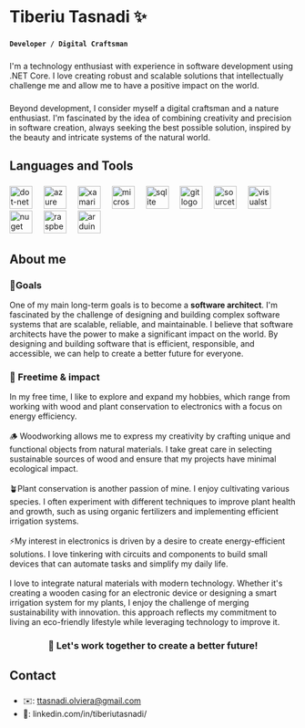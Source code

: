 <h1 align="left">Tiberiu Tasnadi ✨</h1>

###
**`Developer / Digital Craftsman`**

###

<p align="left">I'm a technology enthusiast with experience in software development using .NET Core. I love creating robust and scalable solutions that intellectually challenge me and allow me to have a positive impact on the world.</p>

###

<p align="left">Beyond development, I consider myself a digital craftsman and a nature enthusiast. I'm fascinated by the idea of combining creativity and precision in software creation, always seeking the best possible solution, inspired by the beauty and intricate systems of the natural world.</p>

###

<h2 align="left">Languages and Tools</h2>

###

<div align="left">
  <img src="https://skillicons.dev/icons?i=dotnet" height="40" alt="dot-net logo"  />
  <img width="12" />
  <img src="https://cdn.jsdelivr.net/gh/devicons/devicon/icons/azure/azure-original.svg" height="40" alt="azure logo"  />
  <img width="12" />
  <img src="https://cdn.jsdelivr.net/gh/devicons/devicon/icons/xamarin/xamarin-original.svg" height="40" alt="xamarin logo"  />
  <img width="12" />
  <img src="https://cdn.jsdelivr.net/gh/devicons/devicon/icons/microsoftsqlserver/microsoftsqlserver-plain.svg" height="40" alt="microsoftsqlserver logo"  />
  <img width="12" />
  <img src="https://cdn.jsdelivr.net/gh/devicons/devicon/icons/sqlite/sqlite-original.svg" height="40" alt="sqlite logo"  />
  <img width="12" />
  <img src="https://cdn.jsdelivr.net/gh/devicons/devicon/icons/git/git-original.svg" height="40" alt="git logo"  />
  <img width="12" />
  <img src="https://cdn.jsdelivr.net/gh/devicons/devicon/icons/sourcetree/sourcetree-original.svg" height="40" alt="sourcetree logo"  />
  <img width="12" />
  <img src="https://cdn.jsdelivr.net/gh/devicons/devicon/icons/visualstudio/visualstudio-plain.svg" height="40" alt="visualstudio logo"  />
  <img width="12" />
  <img src="https://cdn.jsdelivr.net/gh/devicons/devicon/icons/nuget/nuget-original.svg" height="40" alt="nuget logo"  />
  <img width="12" />
  <img src="https://cdn.jsdelivr.net/gh/devicons/devicon/icons/raspberrypi/raspberrypi-original.svg" height="40" alt="raspberrypi logo"  />
  <img width="12" />
  <img src="https://cdn.jsdelivr.net/gh/devicons/devicon/icons/arduino/arduino-original.svg" height="40" alt="arduino logo"  />
</div>

###

<h2 align="left">About me</h2>

###

<h3 align="left">🎯Goals</h3>

<p align="left"> One of my main long-term goals is to become a <b>software architect</b>. I'm fascinated by the challenge of designing and building complex software systems that are scalable, reliable, and maintainable. I believe that software architects have the power to make a significant impact on the world. By designing and building software that is efficient, responsible, and accessible, we can help to create a better future for everyone.</p>


<h3 align="left">🌱 Freetime & impact</h3>

<p align="left">In my free time, I like to explore and expand my hobbies, which range from working with wood and plant conservation to electronics with a focus on energy efficiency.<br><br>🪵 Woodworking allows me to express my creativity by crafting unique and functional objects from natural materials. I take great care in selecting sustainable sources of wood and ensure that my projects have minimal ecological impact.<br><br>🪴Plant conservation is another passion of mine. I enjoy cultivating various species. I often experiment with different techniques to improve plant health and growth, such as using organic fertilizers and implementing efficient irrigation systems.<br><br>⚡My interest in electronics is driven by a desire to create energy-efficient solutions. I love tinkering with circuits and components to build small devices that can automate tasks and simplify my daily life.<br><br>I love to integrate natural materials with modern technology. Whether it's creating a wooden casing for an electronic device or designing a smart irrigation system for my plants, I enjoy the challenge of merging sustainability with innovation. this approach reflects my commitment to living an eco-friendly lifestyle while leveraging technology to improve it.</p>

<h3 align="center">🚀 Let's work together to create a better future!</h3>

<h2 align="left">Contact</h2>

###

 - ✉️: ttasnadi.olviera@gmail.com
 - 🔗: linkedin.com/in/tiberiutasnadi/

###

<!--
**TiberiuTasnadi/TiberiuTasnadi** is a ✨ _special_ ✨ repository because its `README.md` (this file) appears on your GitHub profile.

Here are some ideas to get you started:

- 🔭 I’m currently working on ...
- 🌱 I’m currently learning ...
- 👯 I’m looking to collaborate on ...
- 🤔 I’m looking for help with ...
- 💬 Ask me about ...
- 📫 How to reach me: ...
- 😄 Pronouns: ...
- ⚡ Fun fact: ...
-->
